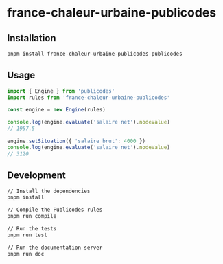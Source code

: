 # france-chaleur-urbaine-publicodes



## Installation

```sh
pnpm install france-chaleur-urbaine-publicodes publicodes
```

## Usage

```typescript
import { Engine } from 'publicodes'
import rules from 'france-chaleur-urbaine-publicodes'

const engine = new Engine(rules)

console.log(engine.evaluate('salaire net').nodeValue)
// 1957.5

engine.setSituation({ 'salaire brut': 4000 })
console.log(engine.evaluate('salaire net').nodeValue)
// 3120
```

## Development

```sh
// Install the dependencies
pnpm install

// Compile the Publicodes rules
pnpm run compile

// Run the tests
pnpm run test

// Run the documentation server
pnpm run doc
```
